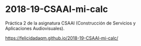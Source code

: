# 2018-19-CSAAI-mi-calc
Práctica 2 de la asignatura CSAAI (Construcción de Servicios y Aplicaciones Audiovisuales).

https://felicidadaqm.github.io/2018-19-CSAAI-mi-calc/
